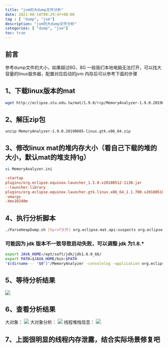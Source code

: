 ```yaml
---
title: "jvm的大dump文件分析"
date: 2021-08-10T00:29:47+08:00
tag : [ "dump", "jvm"]
description: "jvm的大dump文件分析"
categories: [ "dump", "jvm"]
toc: true
---
```


## 前言 
参考dump文件的大小，如果超过6G、8G 一般我们本地电脑无法打开，可以找大容量的linux服务器，配置对应启动的jvm 内存后可以参考下面的步骤

## 1、下载linux版本的mat
```bash
wget http://eclipse.stu.edu.tw/mat/1.9.0/rcp/MemoryAnalyzer-1.9.0.20190605-linux.gtk.x86_64.zip
```
## 2、解压zip包
```
unzip MemoryAnalyzer-1.9.0.20190605-linux.gtk.x86_64.zip
```
## 3、修改linux mat的堆内存大小（看自己下载的堆的大小，默认mat的堆支持1g）
```bash
vi MemoryAnalyzer.ini
```
```ini
-startup
plugins/org.eclipse.equinox.launcher_1.5.0.v20180512-1130.jar
--launcher.library
plugins/org.eclipse.equinox.launcher.gtk.linux.x86_64_1.1.700.v20180518-1200
-vmargs
-Xmx10240m
```
## 4、执行分析脚本
```bash
./ParseHeapDump.sh [hprof文件] org.eclipse.mat.api:suspects org.eclipse.mat.api:overview org.eclipse.mat.api:top_components
```
 
### 可能因为 jdk 版本不一致导致启动失败，可以调整 jdk 为1.8.*
```bash
export JAVA_HOME=/opt/soft/jdk/jdk1.8.0_66/
export PATH=$JAVA_HOME/bin:$PATH
"$(dirname -- "$0")"/MemoryAnalyzer -consolelog -application org.eclipse.mat.api.parse "$@"
```
## 5、等待分析结果
![](/posts/dump/analyse_result.png)

## 6、查看分析结果
大对象：
![](/posts/dump/problem.png)
大对象分析：
![](/posts/dump/big_object.png)
线程堆栈信息：
![](/posts/dump/jvm_stack.png)

## 7、上面很明显的线程内存泄露，结合实际场景修复吧